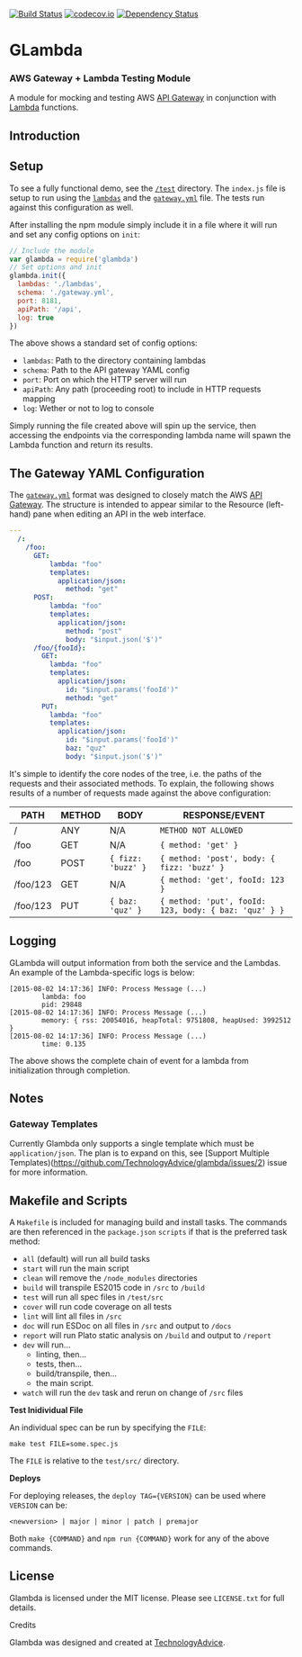 [![Build Status](https://travis-ci.org/TechnologyAdvice/glambda.svg?branch=master)](https://travis-ci.org/TechnologyAdvice/glambda)
[![codecov.io](http://codecov.io/github/TechnologyAdvice/glambda/coverage.svg?branch=master)](http://codecov.io/github/TechnologyAdvice/glambda?branch=master)
[![Dependency Status](https://www.versioneye.com/user/projects/55bd0f716537620017001fa2/badge.svg?style=flat)](https://www.versioneye.com/user/projects/55bd0f716537620017001fa2)

# GLambda

### AWS Gateway + Lambda Testing Module

A module for mocking and testing AWS [API Gateway](http://aws.amazon.com/api-gateway/)
in conjunction with [Lambda](http://aws.amazon.com/lambda/) functions.

## Introduction

## Setup

To see a fully functional demo, see the [`/test`](/test) directory. The `index.js`
file is setup to run using the [`lambdas`](/test/lambdas) and the [`gateway.yml`](/test/gateway.yml)
file. The tests run against this configuration as well.

After installing the npm module simply include it in a file where it will run and
set any config options on `init`:

```javascript
// Include the module
var glambda = require('glambda')
// Set options and init
glambda.init({
  lambdas: './lambdas',
  schema: './gateway.yml',
  port: 8181,
  apiPath: '/api',
  log: true
})
```

The above shows a standard set of config options:

* `lambdas`: Path to the directory containing lambdas
* `schema`: Path to the API gateway YAML config
* `port`: Port on which the HTTP server will run
* `apiPath`: Any path (proceeding root) to include in HTTP requests mapping
* `log`: Wether or not to log to console

Simply running the file created above will spin up the service, then accessing
the endpoints via the corresponding lambda name will spawn the Lambda function
and return its results.

## The Gateway YAML Configuration

The [`gateway.yml`](/test/gateway.yml) format was designed to closely match the
AWS [API Gateway](http://aws.amazon.com/api-gateway/). The structure is intended
to appear similar to the Resource (left-hand) pane when editing an API in the
web interface.

```YAML
---
  /:
    /foo:
      GET:
          lambda: "foo"
          templates:
            application/json:
              method: "get"
      POST:
          lambda: "foo"
          templates:
            application/json:
              method: "post"
              body: "$input.json('$')"
      /foo/{fooId}:
        GET:
          lambda: "foo"
          templates:
            application/json:
              id: "$input.params('fooId')"
              method: "get"
        PUT:
          lambda: "foo"
          templates:
            application/json:
              id: "$input.params('fooId')"
              baz: "quz"
              body: "$input.json('$')"
```

It's simple to identify the core nodes of the tree, i.e. the paths of the requests
and their associated methods. To explain, the following shows results of a number
of requests made against the above configuration:

| PATH     | METHOD | BODY                 | RESPONSE/EVENT                                            |
| -------- | ------ | -------------------- | --------------------------------------------------------- |
| /        | ANY    | N/A                  | `METHOD NOT ALLOWED`                                      |
| /foo     | GET    | N/A                  | `{ method: 'get' }`                                       |
| /foo     | POST   | `{ fizz: 'buzz' }`   | `{ method: 'post', body: { fizz: 'buzz' }`                |
| /foo/123 | GET    | N/A                  | `{ method: 'get', fooId: 123 }`                           |
| /foo/123 | PUT    | `{ baz: 'quz' }`     | `{ method: 'put', fooId: 123, body: { baz: 'quz' } }`     |

## Logging

GLambda will output information from both the service and the Lambdas. An example 
of the Lambda-specific logs is below:

```
[2015-08-02 14:17:36] INFO: Process Message (...)
        lambda: foo
        pid: 29848
[2015-08-02 14:17:36] INFO: Process Message (...)
        memory: { rss: 20054016, heapTotal: 9751808, heapUsed: 3992512 }
[2015-08-02 14:17:36] INFO: Process Message (...)
        time: 0.135
```

The above shows the complete chain of event for a lambda from initialization 
through completion.

## Notes

### Gateway Templates

Currently Glambda only supports a single template which must be `application/json`.
The plan is to expand on this, see [Support Multiple Templates)(https://github.com/TechnologyAdvice/glambda/issues/2)
issue for more information.

## Makefile and Scripts

A `Makefile` is included for managing build and install tasks. The commands are
then referenced in the `package.json` `scripts` if that is the preferred
task method:

* `all` (default) will run all build tasks
* `start` will run the main script
* `clean` will remove the `/node_modules` directories
* `build` will transpile ES2015 code in `/src` to `/build`
* `test` will run all spec files in `/test/src`
* `cover` will run code coverage on all tests
* `lint` will lint all files in `/src`
* `doc` will run ESDoc on all files in `/src` and output to `/docs`
* `report` will run Plato static analysis on `/build` and output to `/report`
* `dev` will run...
  * linting, then...
  * tests, then...
  * build/transpile, then...
  * the main script.
* `watch` will run the `dev` task and rerun on change of `/src` files

**Test Inidividual File**

An individual spec can be run by specifying the `FILE`:

```
make test FILE=some.spec.js
```

The `FILE` is relative to the `test/src/` directory.

**Deploys**

For deploying releases, the `deploy TAG={VERSION}` can be used where `VERSION` can be:

```
<newversion> | major | minor | patch | premajor
```

Both `make {COMMAND}` and `npm run {COMMAND}` work for any of the above commands.

## License

Glambda is licensed under the MIT license. Please see `LICENSE.txt` for full details.

Credits

Glambda was designed and created at [TechnologyAdvice](http://www.technologyadvice.com).